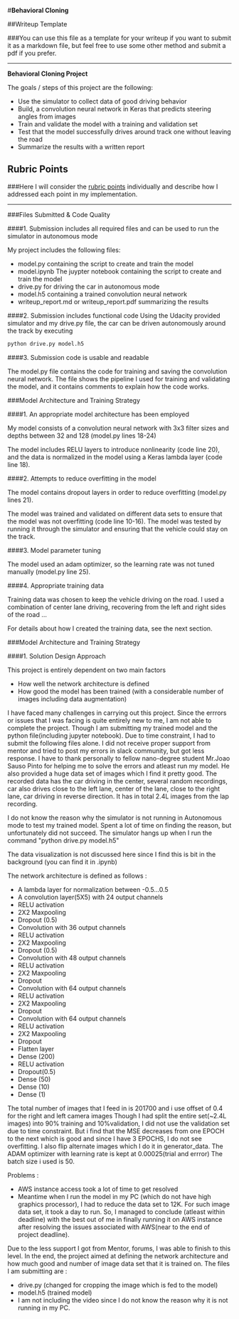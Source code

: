 #**Behavioral Cloning** 

##Writeup Template

###You can use this file as a template for your writeup if you want to submit it as a markdown file, but feel free to use some other method and submit a pdf if you prefer.

---

**Behavioral Cloning Project**

The goals / steps of this project are the following:
* Use the simulator to collect data of good driving behavior
* Build, a convolution neural network in Keras that predicts steering angles from images
* Train and validate the model with a training and validation set
* Test that the model successfully drives around track one without leaving the road
* Summarize the results with a written report


[//]: # (Image References)

[image1]: ./examples/placeholder.png "Model Visualization"
[image2]: ./examples/placeholder.png "Grayscaling"
[image3]: ./examples/placeholder_small.png "Recovery Image"
[image4]: ./examples/placeholder_small.png "Recovery Image"
[image5]: ./examples/placeholder_small.png "Recovery Image"
[image6]: ./examples/placeholder_small.png "Normal Image"
[image7]: ./examples/placeholder_small.png "Flipped Image"

## Rubric Points
###Here I will consider the [rubric points](https://review.udacity.com/#!/rubrics/432/view) individually and describe how I addressed each point in my implementation.  

---
###Files Submitted & Code Quality

####1. Submission includes all required files and can be used to run the simulator in autonomous mode

My project includes the following files:
* model.py containing the script to create and train the model
* model.ipynb The juypter notebook containing the script to create and train the model
* drive.py for driving the car in autonomous mode
* model.h5 containing a trained convolution neural network 
* writeup_report.md or writeup_report.pdf summarizing the results

####2. Submission includes functional code
Using the Udacity provided simulator and my drive.py file, the car can be driven autonomously around the track by executing 
```sh
python drive.py model.h5
```

####3. Submission code is usable and readable

The model.py file contains the code for training and saving the convolution neural network. The file shows the pipeline I used for training and validating the model, and it contains comments to explain how the code works.

###Model Architecture and Training Strategy

####1. An appropriate model architecture has been employed

My model consists of a convolution neural network with 3x3 filter sizes and depths between 32 and 128 (model.py lines 18-24) 

The model includes RELU layers to introduce nonlinearity (code line 20), and the data is normalized in the model using a Keras lambda layer (code line 18). 

####2. Attempts to reduce overfitting in the model

The model contains dropout layers in order to reduce overfitting (model.py lines 21). 

The model was trained and validated on different data sets to ensure that the model was not overfitting (code line 10-16). The model was tested by running it through the simulator and ensuring that the vehicle could stay on the track.

####3. Model parameter tuning

The model used an adam optimizer, so the learning rate was not tuned manually (model.py line 25).

####4. Appropriate training data

Training data was chosen to keep the vehicle driving on the road. I used a combination of center lane driving, recovering from the left and right sides of the road ... 

For details about how I created the training data, see the next section. 

###Model Architecture and Training Strategy

####1. Solution Design Approach

This project is entirely dependent on two main factors
- How well the network architecture is defined
- How good the model has been trained (with a considerable number of images including data augmentation) 

I have faced many challenges in carrying out this project. Since the errrors or issues that I was facing is quite entirely new to me, I am not able to complete the project.
Though I am submitting my trained model and the python file(including jupyter notebook). Due to time constraint, I had to submit the following files alone. I did not receive proper
support from mentor and tried to post my errors in slack community, but got less response. I have to thank personally to fellow nano-degree student Mr.Joao Sauso Pinto for helping me 
to solve the errors and atleast run my model. He also provided a huge data set of images which I find it pretty good.
The recorded data has the car driving in the center, several random recordings, car also drives close to the left lane, center of the lane, close to the right lane, car driving in reverse direction. It has in total 2.4L images from the lap recording.

I do not know the reason why the simulator is not running in Autonomous mode to test my trained model. Spent a lot of time on finding the reason, but unfortunately did not succeed.
The simulator hangs up when I run the command "python drive.py model.h5"

The data visualization is not discussed here since I find this is bit in the background (you can find it in .ipynb)


The network architecture is defined as follows :
- A lambda layer for normalization between -0.5...0.5
- A convolution layer(5X5) with 24 output channels
- RELU activation
- 2X2 Maxpooling
- Dropout (0.5)
- Convolution with 36 output channels
- RELU activation
- 2X2 Maxpooling
- Dropout (0.5)
- Convolution with 48 output channels
- RELU activation
- 2X2 Maxpooling
- Dropout
- Convolution with 64 output channels
- RELU activation
- 2X2 Maxpooling
- Dropout
- Convolution with 64 output channels
- RELU activation
- 2X2 Maxpooling
- Dropout
- Flatten layer
- Dense (200)
- RELU activation
- Dropout(0.5)
- Dense (50)
- Dense (10)
- Dense (1)

The total number of images that I feed in is 201700 and i use offset of 0.4 for the right and left camera images
Though I had split the entire set(~2.4L images) into 90% training and 10%validation, I did not use the validation set due to time constraint.
But i find that the MSE decreases from one EPOCH to the next which is good and since I have 3 EPOCHS, I do not see overfitting.
I also flip alternate images which I do it in generator_data. The ADAM optimizer with learning rate is kept at 0.00025(trial and errror)
The batch size i used is 50.

Problems :
- AWS instance access took a lot of time to get resolved
- Meantime when I run the model in my PC (which do not have high graphics processor), I had to reduce the data set to 12K.
  For such image data set, it took a day to run. So, I managed to conclude (atleast within deadline) with the best out of me in finally   running it on AWS instance after resolving the issues associated with AWS(near to the end of project deadline).
  
Due to the less support I got from Mentor, forums, I was able to finish to this level. In the end, the project aimed at 
defining the network architecture and how much good and number of image data set that it is trained on.
The files I am submitting are :
- drive.py (changed for cropping the image which is fed to the model)
- model.h5 (trained model)
- I am not including the video since I do not know the reason why it is not running in my PC.

